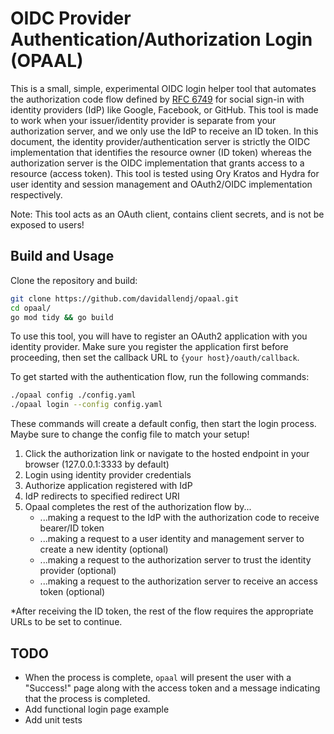 # OIDC Provider Authentication/Authorization Login (OPAAL)

This is a small, simple, experimental OIDC login helper tool that automates the authorization code flow defined by [RFC 6749](https://datatracker.ietf.org/doc/html/rfc6749#section-4.1) for social sign-in with identity providers (IdP) like Google, Facebook, or GitHub. This tool is made to work when your issuer/identity provider is separate from your authorization server, and we only use the IdP to receive an ID token. In this document, the identity provider/authentication server is strictly the OIDC implementation that identifies the resource owner (ID token) whereas the authorization server is the OIDC implementation that grants access to a resource (access token). This tool is tested using Ory Kratos and Hydra for user identity and session management and OAuth2/OIDC implementation respectively.

Note: This tool acts as an OAuth client, contains client secrets, and is not be exposed to users!

## Build and Usage

Clone the repository and build:

```bash
git clone https://github.com/davidallendj/opaal.git
cd opaal/
go mod tidy && go build
```

To use this tool, you will have to register an OAuth2 application with you identity provider. Make sure you register the application first before proceeding, then set the callback URL to `{your host}/oauth/callback`.

To get started with the authentication flow, run the following commands:

```bash
./opaal config ./config.yaml
./opaal login --config config.yaml
```

These commands will create a default config, then start the login process. Maybe sure to change the config file to match your setup!

1. Click the authorization link or navigate to the hosted endpoint in your browser (127.0.0.1:3333 by default)
2. Login using identity provider credentials
3. Authorize application registered with IdP
4. IdP redirects to specified redirect URI
5. Opaal completes the rest of the authorization flow by...
	- ...making a request to the IdP with the authorization code to receive bearer/ID token
	- ...making a request to a user identity and management server to create a new identity (optional)
	- ...making a request to the authorization server to trust the identity provider (optional)
	- ...making a request to the authorization server to receive an access token (optional)

*After receiving the ID token, the rest of the flow requires the appropriate URLs to be set to continue.

## TODO

- When the process is complete, `opaal` will present the user with a "Success!" page along with the access token and a message indicating that the process is completed.
- Add functional login page example
- Add unit tests